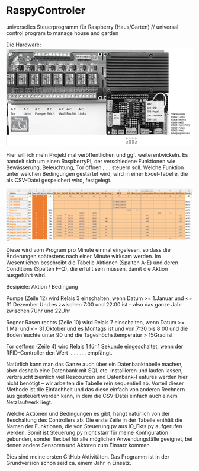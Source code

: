 # RaspyControler
universelles Steuerprogramm für Raspberry (Haus/Garten)  // universal control program to manage house and garden

Die Hardware:
![alt text](https://github.com/OldiRolf/RaspyControler/blob/main/Raspberry%20Pi%20with%20protoshield%20and%20relais%20extension.png?raw=true)

Hier will ich mein Projekt mal veröffentlichen und ggf. weiterentwickeln.
Es handelt sich um einen RaspberryPi, der verschiedene Funktionen wie Bewässerung, Beleuchtung, Tor öffnen , ...  steuern soll.
Welche Funktion unter welchen Bedingungen gestartet wird, wird in einer Excel-Tabelle, die als CSV-Datei gespeichert wird, festgelegt.

![alt text](https://github.com/OldiRolf/RaspyControler/blob/main/Steuertabelle.png?raw=true)

Diese wird vom  Program pro Minute einmal eingelesen, so dass die Änderungen spätestens nach einer Minute wirksam werden. 
Im Wesentlichen beschreibt die Tabelle Aktionen (Spalten A-E) und deren Conditions (Spalten F-Q), die erfüllt sein müssen, damit die Aktion ausgeführt wird.

Besipiele:  Aktion / Bedingung
    
Pumpe (Zeile 12) wird Relais 3 einschalten, 
  wenn Datum >= 1.Januar und <= 31.Dezember 
  Und es zwischen 7:00 und 22:00 ist – also das ganze Jahr zwischen 7Uhr und 22Uhr

Regner Rasen rechts (Zeile 10) wird Relais 7 einschalten,
 	wenn Datum >= 1.Mai und <= 31.Oktober
 	und es Montags ist
 	und von 7:30 bis 8:00 
 	und die Bodenfeuchte unter 90 
 	und die Tageshöchsttemperatur > 15Grad ist

Tor oeffnen (Zeile 4) wird Relais 1 für 1 Sekunde eingeschaltet,
	wenn der RFID-Controller den Wert ……….. empfängt.

Natürlich kann man das Ganze auch über ein Datenbanktabelle machen, aber deshalb eine Datenbank mit SQL etc. installieren und laufen lassen, verbraucht ziemlich viel Rescourcen und Datenbank-Features werden hier nicht benötigt – wir arbeiten die Tabelle rein sequentiell ab. Vorteil dieser Methode ist die Einfachheit und das diese einfach von anderen Rechnern aus gesteuert werden kann, in dem die CSV-Datei einfach auch einem Netzlaufwerk liegt.

Welche Aktionen und Bedingungen es gibt, hängt natürlich von der Beschaltung des Controllers ab. Die erste Zeile in der Tabelle enthält die Namen der Funktionen, die von Steuerung.py aus IO_Fkts.py aufgerufen werden. Somit ist Steuerung.py nicht starr für meine Konfiguration gebunden, sonder flexibel für alle möglichen Anwendungsfälle geeignet, bei denen andere Sensoren und Aktoren zum Einsatz kommen. 

Dies sind meine ersten GitHub Aktivitäten. 
Das Programm ist in der Grundversion schon seid ca. einem Jahr in Einsatz.
